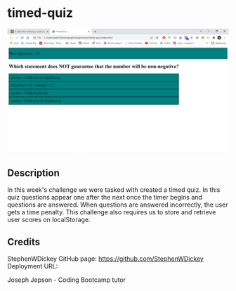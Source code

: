 # timed-quiz

![screenshot of timed-quiz](./timed-quizscreenshot.png)

## Description
In this week's challenge we were tasked with created a timed quiz. In this quiz questions appear one after the next once the timer begins and questions are answered. When questions are answered incorrectly, the user gets a time penalty. This challenge also requires us to store and retrieve user scores on localStorage.

## Credits
StephenWDickey
GitHub page: https://github.com/StephenWDickey
Deployment URL:

Joseph Jepson - Coding Bootcamp tutor
